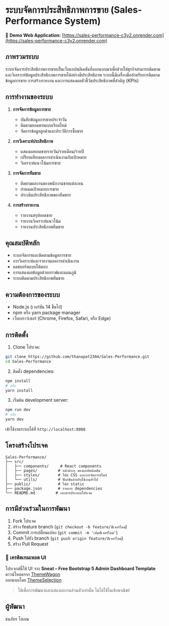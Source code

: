 # ระบบจัดการประสิทธิภาพการขาย (Sales-Performance System)

🔗 **Demo Web Application:** [https://sales-performance-c3y2.onrender.com](https://sales-performance-c3y2.onrender.com)

## ภาพรวมระบบ
ระบบจัดการประสิทธิภาพการขายเป็นเว็บแอปพลิเคชันที่ออกแบบมาเพื่อช่วยให้ธุรกิจสามารถติดตามและวิเคราะห์ข้อมูลประสิทธิภาพการขายได้อย่างมีประสิทธิภาพ ระบบนี้มีเครื่องมือสำหรับการติดตามข้อมูลการขาย การสร้างรายงาน และการแสดงผลตัวชี้วัดประสิทธิภาพที่สำคัญ (KPIs)

## การทำงานของระบบ
1. **การจัดการข้อมูลการขาย**
   - บันทึกข้อมูลการขายประจำวัน
   - ติดตามยอดขายแบบเรียลไทม์
   - จัดการข้อมูลลูกค้าและประวัติการซื้อขาย

2. **การวิเคราะห์ประสิทธิภาพ**
   - แสดงผลยอดขายรายวัน/รายเดือน/รายปี
   - เปรียบเทียบผลการดำเนินงานกับเป้าหมาย
   - วิเคราะห์แนวโน้มการขาย

3. **การจัดการทีมขาย**
   - ติดตามผลงานของพนักงานขายแต่ละคน
   - กำหนดเป้าหมายการขาย
   - ประเมินประสิทธิภาพของทีมขาย

4. **การสร้างรายงาน**
   - รายงานสรุปยอดขาย
   - รายงานวิเคราะห์แนวโน้ม
   - รายงานประสิทธิภาพทีมขาย

## คุณสมบัติหลัก
- ระบบจัดการและติดตามข้อมูลการขาย
- การวิเคราะห์และรายงานผลการดำเนินงาน
- แดชบอร์ดแบบโต้ตอบ
- การแสดงผลข้อมูลด้วยกราฟและแผนภูมิ
- ระบบติดตามประสิทธิภาพทีมขาย

## ความต้องการของระบบ
- Node.js (เวอร์ชัน 14 ขึ้นไป)
- npm หรือ yarn package manager
- เว็บเบราว์เซอร์ (Chrome, Firefox, Safari, หรือ Edge)

## การติดตั้ง

1. Clone โปรเจค:
```bash
git clone https://github.com/thanapat2304/Sales-Performance.git
cd Sales-Performance
```

2. ติดตั้ง dependencies:
```bash
npm install
# หรือ
yarn install
```

3. เริ่มต้น development server:
```bash
npm run dev
# หรือ
yarn dev
```

เข้าใช้งานระบบได้ที่ `http://localhost:8080`

## โครงสร้างโปรเจค
```
Sales-Performance/
├── src/
│   ├── components/     # React components
│   ├── pages/         # หน้าต่างๆ ของแอปพลิเคชัน
│   ├── styles/        # ไฟล์ CSS และการจัดการสไตล์
│   └── utils/         # ฟังก์ชันสำหรับใช้งานทั่วไป
├── public/            # ไฟล์ static
├── package.json       # รายการ dependencies
└── README.md         # เอกสารประกอบโปรเจค
```

## การมีส่วนร่วมในการพัฒนา
1. Fork โปรเจค
2. สร้าง feature branch (`git checkout -b feature/ฟีเจอร์ใหม่`)
3. Commit การเปลี่ยนแปลง (`git commit -m 'เพิ่มฟีเจอร์ใหม่'`)
4. Push ไปยัง branch (`git push origin feature/ฟีเจอร์ใหม่`)
5. สร้าง Pull Request

### 🧾 เครดิตเทมเพลต UI

โปรเจกต์นี้ใช้ UI จาก **Sneat – Free Bootstrap 5 Admin Dashboard Template**  
ดาวน์โหลดจาก [ThemeWagon](https://themewagon.com/themes/free-responsive-bootstrap-5-html5-admin-template-sneat/)  
ออกแบบโดย [ThemeSelection](https://themeselection.com/)

> ใช้เพื่อการพัฒนาและแสดงผลงานส่วนตัวเท่านั้น ไม่ได้ใช้ในเชิงพาณิชย์

## ผู้พัฒนา
ธนภัทร โสภณ